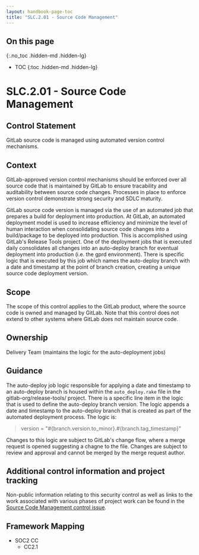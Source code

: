 ```yaml
---
layout: handbook-page-toc
title: "SLC.2.01 - Source Code Management"
---
```


## On this page
{:.no_toc .hidden-md .hidden-lg}

- TOC
{:toc .hidden-md .hidden-lg}

# SLC.2.01 - Source Code Management

## Control Statement
GitLab source code is managed using automated version control mechanisms.
 
## Context

GitLab-approved version control mechanisms should be enforced over all source code that is maintained by GitLab to ensure tracability and auditability between source code changes. Processes in place to enforce version control demonstrate strong security and SDLC maturity.

GitLab source code version is managed via the use of an automated job that prepares a build for deployment into production. At GitLab, an automated deployment model is used to increase efficiency and minimize the level of human interaction when consolidating source code changes into a build/package to be deployed into production. This is accomplished using GitLab's Release Tools project. One of the deployment jobs that is executed daily consolidates all changes into an auto-deploy branch for eventual deployment into production (i.e. the gprd environment). There is specific logic that is executed by this job which names the auto-deploy branch with a date and timestamp at the point of branch creation, creating a unique source code deployment version. 
 
## Scope

The scope of this control applies to the GitLab product, where the source code is owned and managed by GitLab. Note that this control does not extend to other systems where GitLab does not maintain source code.

## Ownership
Delivery Team (maintains the logic for the auto-deployment jobs)
 
## Guidance

The auto-deploy job logic responsible for applying a date and timestamp to an auto-deploy branch is housed within the `auto_deploy.rake` file in the gitlab-org/release-tools/ project. There is a specific line item in the logic that is used to define the auto-deploy branch version. The logic appends a date and timestamp to the auto-deploy branch that is created as part of the automated deployment process. The logic is:

> version = "#{branch.version.to_minor}.#{branch.tag_timestamp}"

Changes to this logic are subject to GitLab's change flow, where a merge request is opened suggesting a chagne to the file. Changes are subject to review and approval and cannot be merged by the merge request author.
 
## Additional control information and project tracking
Non-public information relating to this security control as well as links to the work associated with various phases of project work can be found in the [Source Code Management control issue](https://gitlab.com/gitlab-com/gl-security/security-assurance/sec-compliance/compliance/issues/889).
 
## Framework Mapping
* SOC2 CC
   * CC2.1
